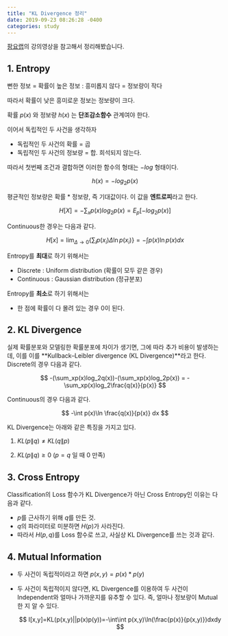 ```yaml
---
title: "KL Divergence 정리"
date: 2019-09-23 08:26:28 -0400
categories: study
---
```


[팡요랩](https://www.youtube.com/watch?v=Dc0PQlNQhGY)의 강의영상을 참고해서 정리해봤습니다.



## 1. Entropy

뻔한 정보 = 확률이 높은 정보 : 흥미롭지 않다 = 정보량이 작다

따라서 확률이 낮은 흥미로운 정보는 정보량이 크다.

확률 $p(x)$ 와 정보량 $h(x)$ 는 **단조감소함수** 관계여야 한다.



이어서 독립적인 두 사건을 생각하자
- 독립적인 두 사건의 확률 = 곱
- 독립적인 두 사건의 정보량 = 합. 희석되지 않는다.



따라서 첫번째 조건과 결합하면 이러한 함수의 형태는 $-log$ 형태이다.



$$
h(x)=-log_{2}p(x)
$$



평균적인 정보량은 확률 * 정보량, 즉 기대값이다. 이 값을 **엔트로피**라고 한다. 



$$
H[X]=-\sum_x p(x)log_2p(x)=E_p[-log_2p(x)]
$$



Continuous한 경우는 다음과 같다.


$$
H[x] = \lim_{\Delta\to0}{\{\sum_ip(x_i)\Delta \ln p(x_i)\}}=-\int p(x)\ln p(x) dx
$$



Entropy를 **최대**로 하기 위해서는
- Discrete : Uniform distribution (확률이 모두 같은 경우)
- Continuous : Gaussian distribution (정규분포)

Entropy를 **최소**로 하기 위해서는

- 한 점에 확률이 다 몰려 있는 경우 0이 된다.





## 2. KL Divergence

실제 확률분포와 모델링한 확률분포에 차이가 생기면, 그에 따라 추가 비용이 발생하는데, 이를 이를 **Kullback–Leibler divergence (KL Divergence)**라고 한다. Discrete의 경우 다음과 같다.



$$
-(\sum_xp(x)log_2q(x))-(\sum_xp(x)log_2p(x)) = -\sum_xp(x)log_2\frac{q(x)}{p(x)}
$$



Continuous의 경우 다음과 같다.



$$
-\int p(x)\ln \frac{q(x)}{p(x)} dx
$$



KL Divergence는 아래와 같은 특징을 가지고 있다.

1. $KL(p\|q)\ne KL(q\|p)$

2. $KL(p\|q)\ge0$ ($p=q$ 일 때 0 만족)





## 3. Cross Entropy

Classification의 Loss 함수가 KL Divergence가 아닌 Cross Entropy인 이유는 다음과 같다.
- $p$를 근사하기 위해 $q$를 만든 것.
- $q$의 파라미터로 미분하면 $H(p)$가 사라진다.
- 따라서 $H(p,q)$를 Loss 함수로 쓰고, 사실상 KL Divergence를 쓰는 것과 같다.





## 4. Mutual Information

- 두 사건이 독립적이라고 하면 $p(x,y)=p(x)*p(y)$

- 두 사건이 독립적이지 않다면, KL Divergence를 이용하여 두 사건이 Independent와 얼마나 가까운지를 유추할 수 있다. 즉, 얼마나 정보량이 Mutual한 지 알 수 있다.

  
  $$
  I[x,y]=KL(p(x,y)||p(x)p(y))=-\int\int p(x,y)\ln(\frac{p(x)}{p(x,y)})dxdy
  $$

  

